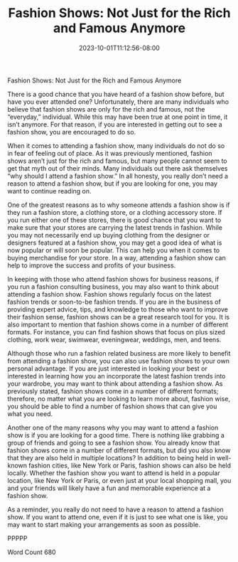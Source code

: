 ﻿---
title: "Fashion Shows:  Not Just for the Rich and Famous Anymore"
date: 2023-10-01T11:12:56-08:00
description: "TXT Tips for Web Success"
featured_image: "/images/TXT.jpg"
tags: ["TXT"]
---

Fashion Shows:  Not Just for the Rich and Famous Anymore

There is a good chance that you have heard of a fashion show before, but have you ever attended one?  Unfortunately, there are many individuals who believe that fashion shows are only for the rich and famous, not the “everyday,” individual. While this may have been true at one point in time, it isn’t anymore. For that reason, if you are interested in getting out to see a fashion show, you are encouraged to do so.

When it comes to attending a fashion show, many individuals do not do so in fear of feeling out of place. As it was previously mentioned, fashion shows aren’t just for the rich and famous, but many people cannot seem to get that myth out of their minds.  Many individuals out there ask themselves “why should I attend a fashion show.” In all honesty, you really don’t need a reason to attend a fashion show, but if you are looking for one, you may want to continue reading on.

One of the greatest reasons as to why someone attends a fashion show is if they run a fashion store, a clothing store, or a clothing accessory store.  If you run either one of these stores, there is good chance that you want to make sure that your stores are carrying the latest trends in fashion. While you may not necessarily end up buying clothing from the designer or designers featured at a fashion show, you may get a good idea of what is now popular or will soon be popular.  This can help you when it comes to buying merchandise for your store.  In a way, attending a fashion show can help to improve the success and profits of your business.

In keeping with those who attend fashion shows for business reasons, if you run a fashion consulting business, you may also want to think about attending a fashion show. Fashion shows regularly focus on the latest fashion trends or soon-to-be fashion trends.  If you are in the business of providing expert advice, tips, and knowledge to those who want to improve their fashion sense, fashion shows can be a great research tool for you.  It is also important to mention that fashion shows come in a number of different formats. For instance, you can find fashion shows that focus on plus sized clothing, work wear, swimwear, eveningwear, weddings, men, and teens.  

Although those who run a fashion related business are more likely to benefit from attending a fashion show, you can also use fashion shows to your own personal advantage.  If you are just interested in looking your best or interested in learning how you an incorporate the latest fashion trends into your wardrobe, you may want to think about attending a fashion show. As previously stated, fashion shows come in a number of different formats; therefore, no matter what you are looking to learn more about, fashion wise, you should be able to find a number of fashion shows that can give you what you need.

Another one of the many reasons why you may want to attend a fashion show is if you are looking for a good time.  There is nothing like grabbing a group of friends and going to see a fashion show.  You already know that fashion shows come in a number of different formats, but did you also know that they are also held in multiple locations?  In addition to being held in well-known fashion cities, like New York or Paris, fashion shows can also be held locally.  Whether the fashion show you want to attend is held in a popular location, like New York or Paris, or even just at your local shopping mall, you and your friends will likely have a fun and memorable experience at a fashion show.

As a reminder, you really do not need to have a reason to attend a fashion show.  If you want to attend one, even if it is just to see what one is like, you may want to start making your arrangements as soon as possible.

PPPPP

Word Count 680

